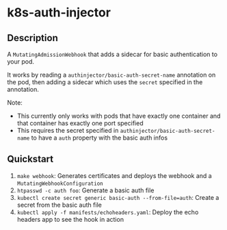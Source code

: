 # k8s-auth-injector

## Description

A `MutatingAdmissionWebhook` that adds a sidecar for basic authentication to your pod.

It works by reading a `authinjector/basic-auth-secret-name` annotation on the pod, then
adding a sidecar which uses the `secret` specified in the annotation.

Note:
 * This currently only works with pods that have exactly one container and that container has exactly one port
   specified
 * This requires the secret specified in `authinjector/basic-auth-secret-name` to have a `auth` property with the
   basic auth infos

## Quickstart

1. `make webhook`: Generates certificates and deploys the webhook and a `MutatingWebhookConfiguration`
2. `htpasswd -c auth foo`: Generate a basic auth file
3. `kubectl create secret generic basic-auth --from-file=auth`: Create a secret from the basic auth file
4. `kubectl apply -f manifests/echoheaders.yaml`: Deploy the echo headers app to see the hook in action
